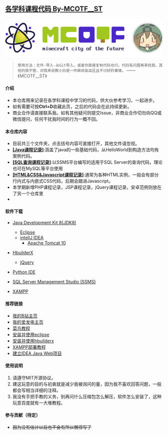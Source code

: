 ## [各学科课程代码 By-MCOTF__ST](https://gitee.com/MCOTF/course-code)

<p align="center">
<img src="SQL查询课程记录/MCOTF-01.png"/> 
</p>

>```使用方法：文件-导入-从Git导入，或者你直接复制代码也行。代码有问题再来找我，其他的我不管，对我来说教小白是一件麻烦高血压且不讨好的事情。```
> ——《MCOTF__ST》

#### 介绍
-	本仓库用来记录在各学科课程中学习的代码，供大伙参考学习，一起进步。
-	如有需要可按**Ctrl+D**收藏此页，之后的代码会在此持续更新。
-	商业合作请直接联系我。如有其他疑问则提交Issue，非商业合作切勿向QQ或微信提问，任何干扰我时间的行为一概不回。

#### 本仓库内容

-	目前共三个文件夹，点击括号内容可直接打开，其他文件请忽视。
-	**[[Java课程记录]](https://gitee.com/MCOTF/course-code/tree/master/Java%E8%AF%BE%E7%A8%8B%E8%AE%B0%E5%BD%95)**:涵盖了java的一些基础代码，从HelloWorld到构造方法均有案例代码。
- 	**[[SQL查询课程记录]](https://gitee.com/MCOTF/course-code/tree/master/SQL%E6%9F%A5%E8%AF%A2%E8%AF%BE%E7%A8%8B%E8%AE%B0%E5%BD%95)**:以SSMS平台编写的适用于SQL Server的查询代码，理论也可在MySQL等平台使用
-	**[[HTML&CSS&Javascript课程记录]](https://gitee.com/MCOTF/course-code/tree/master/HTML&CSS&Javascript%E8%AF%BE%E7%A8%8B%E8%AE%B0%E5%BD%95)**:通常为各种HTML实例，一般会有部分行内式与内嵌式CSS代码，后期会跟进Javascript。
- 	本学期新增PHP课程记录，JSP课程记录，jQuery课程记录，安卓范例则放在了另一个仓库里
- 	

#### 软件下载

-   [Java Development Kit 8(JDK8)](https://www.oracle.com/java/technologies/downloads/#java8)
	-   [Eclipse](https://www.eclipse.org/downloads/)
	-   [intellJ IDEA](https://www.jetbrains.com/zh-cn/idea/download/#section=windows)
		-   [Apache Tomcat 10](https://tomcat.apache.org/download-10.cgi)
-   [HbuilderX](https://dcloud.io/hbuilderx.html)
	-   [jQuery](https://jquery.com/download/)
-   [Python IDE](https://www.python.org/downloads/)
-   [SQL Server Management Studio (SSMS)](https://learn.microsoft.com/zh-cn/sql/ssms/download-sql-server-management-studio-ssms?view=sql-server-ver16)

-   [XAMPP](https://www.apachefriends.org/zh_cn/index.html)

#### 推荐链接
-	[我的B站主页](https://space.bilibili.com/19200133)
-	[我的爱发电主页](https://afdian.net/a/mcotf)
-	[菜鸟教程](https://www.runoob.com/)
-	[安装并使用eclipse](https://zhuanlan.zhihu.com/p/146333721)
-	[安装并使用hbuilderx](https://zhuanlan.zhihu.com/p/131649354)
-	[XAMPP部署教程](https://blog.csdn.net/yang_yang_heng/article/details/108521727)
-	[建立IDEA Java Web项目](https://blog.csdn.net/yuyunbai0917/article/details/122823288)

#### 使用说明

1.  请遵守MIT开源协议。
2.  建这玩意的目的与初衷就是减少我被询问的量，因为我不喜欢回答问题，一般都会写相当详细的注释。
3.  我没有手把手教的义务，别再问什么压缩包怎么解压，软件怎么安装了，这种玩意百度就有一大堆教程。

#### 参与贡献（待定）

-  ~~因为没有估计以后也不会有所以懒得写了~~


